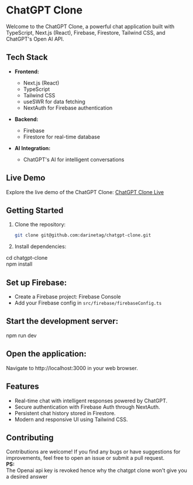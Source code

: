 # ChatGPT Clone

Welcome to the ChatGPT Clone, a powerful chat application built with TypeScript, Next.js (React), Firebase, Firestore, Tailwind CSS, and ChatGPT's Open AI API.

## Tech Stack

- **Frontend:**
  - Next.js (React)
  - TypeScript
  - Tailwind CSS
  - useSWR for data fetching
  - NextAuth for Firebase authentication
  
- **Backend:**
  - Firebase
  - Firestore for real-time database
  
- **AI Integration:**
  - ChatGPT's AI for intelligent conversations

## Live Demo

Explore the live demo of the ChatGPT Clone: [ChatGPT Clone Live](https://chatgpt-delta-vert.vercel.app/)

## Getting Started

1. Clone the repository:

   ```bash
   git clone git@github.com:darinetag/chatgpt-clone.git

 2. Install dependencies:

cd chatgpt-clone <br>
npm install 

## Set up Firebase:
- Create a Firebase project: Firebase Console
- Add your Firebase config in `src/firebase/firebaseConfig.ts`

## Start the development server:
npm run dev

## Open the application:
Navigate to http://localhost:3000 in your web browser.

## Features
- Real-time chat with intelligent responses powered by ChatGPT.
- Secure authentication with Firebase Auth through NextAuth.
- Persistent chat history stored in Firestore.
- Modern and responsive UI using Tailwind CSS.
## Contributing
Contributions are welcome! If you find any bugs or have suggestions for improvements, feel free to open an issue or submit a pull request.<br>
<b>PS:</b><br>
The Openai api key is revoked hence why the chatgpt clone won't give you a desired answer
